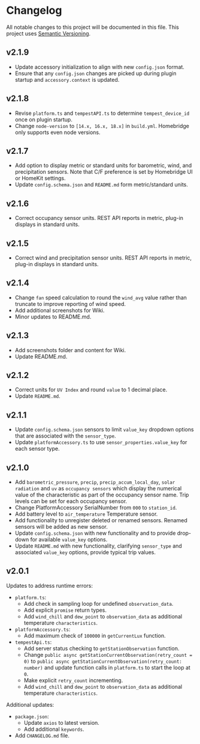 # Changelog

All notable changes to this project will be documented in this file. This project uses [Semantic Versioning](https://semver.org/).

## v2.1.9
* Update accessory initialization to align with new `config.json` format.
* Ensure that any `config.json` changes are picked up during plugin startup and `accessory.context` is updated.

## v2.1.8
* Revise `platform.ts` and `tempestAPI.ts` to determine `tempest_device_id` once on plugin startup.
* Change `node-version` to `[14.x, 16.x, 18.x]` in `build.yml`. Homebridge only supports even node versions.

## v2.1.7
* Add option to display metric or standard units for barometric, wind, and precipitation sensors. Note that C/F preference is set by Homebridge UI or HomeKit settings.
* Update `config.schema.json` and `README.md` form metric/standard units. 

## v2.1.6
* Correct occupancy sensor units. REST API reports in metric, plug-in displays in standard units.

## v2.1.5
* Correct wind and precipitation sensor units. REST API reports in metric, plug-in displays in standard units.

## v2.1.4
* Change `fan` speed calculation to round the `wind_avg` value rather than truncate to improve reporting of wind speed.
* Add additional screenshots for Wiki.
* Minor updates to README.md.

## v2.1.3
* Add screenshots folder and content for Wiki.
* Update README.md.

## v2.1.2
* Correct units for `UV Index` and round `value` to 1 decimal place.
* Update `README.md`.

## v2.1.1
* Update `config.schema.json` sensors to limit `value_key` dropdown options that are associated with the `sensor_type`.
* Update `platformAccessory.ts` to use `sensor_properties.value_key` for each sensor type.

## v2.1.0
* Add `barometric_pressure`, `precip`, `precip_accum_local_day`, `solar radiation` and `uv` as `occupancy sensors` which display the numerical value of the characteristic as part of the occupancy sensor name. Trip levels can be set for each occupancy sensor.
* Change PlatformAccessory SerialNumber from `000` to `station_id`.
* Add battery level to `air_temperature` Temperature sensor.
* Add functionality to unregister deleted or renamed sensors. Renamed sensors will be added as new sensor.
* Update `config.schema.json` with new functionality and to provide drop-down for available `value_key` options. 
* Update `README.md` with new functionality, clarifying `sensor_type` and associated `value_key` options, provide typical trip values.

## v2.0.1
Updates to address runtime errors:
* `platform.ts`:
  * Add check in sampling loop for undefined `observation_data`.
  * Add explicit `promise` return types.
  * Add `wind_chill` and `dew_point` to `observation_data` as additional temperature `characteristics`.
* `platformAccessory.ts`:
  * Add maximum check of `100000` in `getCurrentLux` function.
* `tempestApi.ts`:
  * Add server status checking to `getStationObservation` function.
  * Change `public async getStationCurrentObservation(retry_count = 0)` to `public async getStationCurrentObservation(retry_count: number)` and update function calls in `platform.ts` to start the loop at `0`.
  * Make explicit `retry_count` incrementing.
  * Add `wind_chill` and `dew_point` to `observation_data` as additional temperature `characteristics`.

Additional updates:
* `package.json`:
  * Update `axios` to latest version.
  * Add additional `keywords`.
* Add `CHANGELOG.md` file.
